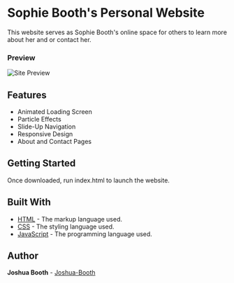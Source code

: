 # Sophie Booth's Personal Website
This website serves as Sophie Booth's online space for others to learn more about her and or contact her.

### Preview

![Site Preview](https://sophiebooth.nz/preview.png "Site Preview")

## Features
* Animated Loading Screen
* Particle Effects
* Slide-Up Navigation
* Responsive Design
* About and Contact Pages

## Getting Started

Once downloaded, run index.html to launch the website.


## Built With

* [HTML](https://developer.mozilla.org/en-US/docs/Web/HTML) - The markup language used.
* [CSS](https://developer.mozilla.org/en-US/docs/Web/CSS) - The styling language used.
* [JavaScript](https://developer.mozilla.org/en-US/docs/Web/JavaScript) - The programming language used.


## Author

**Joshua Booth** - [Joshua-Booth](https://github.com/Joshua-Booth)
